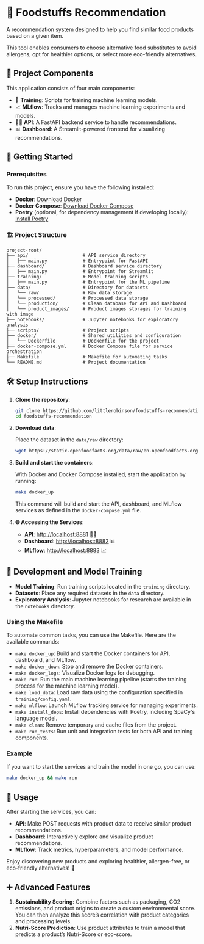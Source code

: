 # 🍲 Foodstuffs Recommendation

A recommendation system designed to help you find similar food products based on a given item.

This tool enables consumers to choose alternative food substitutes to avoid allergens, opt for healthier options, or select more eco-friendly alternatives.

## 🧩 Project Components

This application consists of four main components:

- 🤖 **Training**: Scripts for training machine learning models.
- 📈 **MLflow**: Tracks and manages machine learning experiments and models.
- 🧑‍🍳 **API**: A FastAPI backend service to handle recommendations.
- 📊 **Dashboard**: A Streamlit-powered frontend for visualizing recommendations.

## 🚀 Getting Started

### Prerequisites

To run this project, ensure you have the following installed:

- **Docker**: [Download Docker](https://docs.docker.com/get-docker/)
- **Docker Compose**: [Download Docker Compose](https://docs.docker.com/compose/install/)
- **Poetry** (optional, for dependency management if developing locally): [Install Poetry](https://python-poetry.org/docs/)

### 🏗️ Project Structure

```
project-root/
├── api/                    # API service directory
│   ├── main.py             # Entrypoint for FastAPI
├── dashboard/              # Dashboard service directory
│   ├── main.py             # Entrypoint for Streamlit
├── training/               # Model training scripts
│   ├── main.py             # Entrypoint for the ML pipeline
├── data/                   # Directory for datasets
│   └── raw/                # Raw data storage
│   └── processed/          # Processed data storage
│   └── production/         # Clean database for API and Dashboard
│   └── product_images/     # Product images storages for training with image
├── notebooks/              # Jupyter notebooks for exploratory analysis
├── scripts/                # Project scripts
├── docker/                 # Shared utilities and configuration
│   └── Dockerfile          # Dockerfile for the project
├── docker-compose.yml      # Docker Compose file for service orchestration
├── Makefile                # Makefile for automating tasks
└── README.md               # Project documentation
```

## 🛠️ Setup Instructions

1. **Clone the repository**:

   ```bash
   git clone https://github.com/littlerobinson/foodstuffs-recommendation
   cd foodstuffs-recommendation
   ```

2. **Download data**:

   Place the dataset in the `data/raw` directory:

   ```bash
   wget https://static.openfoodfacts.org/data/raw/en.openfoodfacts.org.products.csv.gz -P data/raw
   ```

3. **Build and start the containers**:

   With Docker and Docker Compose installed, start the application by running:

   ```bash
   make docker_up
   ```

   This command will build and start the API, dashboard, and MLflow services as defined in the `docker-compose.yml` file.

4. **🌐 Accessing the Services**:

   - **API**: [http://localhost:8881](http://localhost:8881) 🧑‍🍳
   - **Dashboard**: [http://localhost:8882](http://localhost:8882) 📊
   - **MLflow**: [http://localhost:8883](http://localhost:8883) 📈

## 🔧 Development and Model Training

- **Model Training**: Run training scripts located in the `training` directory.
- **Datasets**: Place any required datasets in the `data` directory.
- **Exploratory Analysis**: Jupyter notebooks for research are available in the `notebooks` directory.

### Using the Makefile

To automate common tasks, you can use the Makefile. Here are the available commands:

- `make docker_up`: Build and start the Docker containers for API, dashboard, and MLflow.
- `make docker_down`: Stop and remove the Docker containers.
- `make docker_logs`: Visualize Docker logs for debugging.
- `make run`: Run the main machine learning pipeline (starts the training process for the machine learning model).
- `make load_data`: Load raw data using the configuration specified in `training/config.yaml`.
- `make mlflow`: Launch MLflow tracking service for managing experiments.
- `make install_deps`: Install dependencies with Poetry, including SpaCy's language model.
- `make clean`: Remove temporary and cache files from the project.
- `make run_tests`: Run unit and integration tests for both API and training components.

### Example

If you want to start the services and train the model in one go, you can use:

```bash
make docker_up && make run
```

## 🚀 Usage

After starting the services, you can:

- **API**: Make POST requests with product data to receive similar product recommendations.
- **Dashboard**: Interactively explore and visualize product recommendations.
- **MLflow**: Track metrics, hyperparameters, and model performance.

Enjoy discovering new products and exploring healthier, allergen-free, or eco-friendly alternatives! 🥳

## ➕ Advanced Features

1. **Sustainability Scoring**: Combine factors such as packaging, CO2 emissions, and product origins to create a custom environmental score. You can then analyze this score’s correlation with product categories and processing levels.
2. **Nutri-Score Prediction**: Use product attributes to train a model that predicts a product’s Nutri-Score or eco-score.
